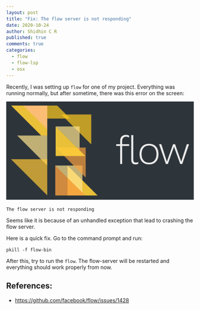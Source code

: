 ```yaml
---
layout: post
title: "Fix: The flow server is not responding"
date: 2020-10-24
author: Shidhin C R
published: true
comments: true
categories:
  - flow
  - flow-lsp
  - osx
---
```


Recently, I was setting up `flow` for one of my project. Everything was running normally, but after sometime, there was this error on the screen:

<!-- more -->

![flow server is not responding](/img/blog-images/flow-server-stopped-working.png)

```shell
The flow server is not responding
```

Seems like it is because of an unhandled exception that lead to crashing the flow server.

Here is a quick fix. Go to the command prompt and run:

```shell
pkill -f flow-bin
```

After this, try to run the `flow`. The flow-server will be restarted and everything should work properly from now.

## References:

- https://github.com/facebook/flow/issues/1428
